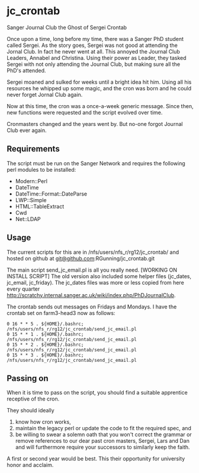 jc_crontab
==========

Sanger Journal Club the Ghost of Sergei Crontab

Once upon a time, long before my time, there was a Sanger PhD student called Sergei. As the story goes, Sergei was not good at attending the Jornal Club. In fact he never went at all.
This annoyed the Journal Club Leaders, Annabel and Christina. Using their power as Leader, they tasked Sergei with not only attending the Journal Club, but making sure all the PhD's attended.

Sergei moaned and sulked for weeks until a bright idea hit him. Using all his resources he whipped up some magic, and the cron was born and he could never forget Jornal Club again.

Now at this time, the cron was a once-a-week generic message.
Since then, new functions were requested and the script evolved over time.

Cronmasters changed and the years went by. But no-one forgot Journal Club ever again.


Requirements
----------
The script must be run on the Sanger Network and requires the following perl modules to be installed:

- Modern::Perl
- DateTime
- DateTime::Format::DateParse
- LWP::Simple
- HTML::TableExtract
- Cwd
- Net::LDAP

Usage
----------

The current scripts for this are in /nfs/users/nfs_r/rg12/jc_crontab/ and hosted on github at git@github.com:RGunning/jc_crontab.git

The main script send_jc_email.pl is all you really need. [WORKING ON INSTALL SCRIPT]
The old version also included some helper files (jc_dates, jc_email, jc_friday). The jc_dates files was more or less copied from here every quarter http://scratchy.internal.sanger.ac.uk/wiki/index.php/PhDJournalClub.

The crontab sends out messages on Fridays and Mondays. I have the crontab set on farm3-head3 now as follows:

    0 16 * * 5 . ${HOME}/.bashrc; /nfs/users/nfs_r/rg12/jc_crontab/send_jc_email.pl
    0 15 * * 1 . ${HOME}/.bashrc; /nfs/users/nfs_r/rg12/jc_crontab/send_jc_email.pl
    0 15 * * 2 . ${HOME}/.bashrc; /nfs/users/nfs_r/rg12/jc_crontab/send_jc_email.pl
    0 15 * * 3 . ${HOME}/.bashrc; /nfs/users/nfs_r/rg12/jc_crontab/send_jc_email.pl

Passing on
---------

When it is time to pass on the script, you should find a suitable apprentice receptive of the cron.

They should ideally
1) know how cron works,
2) maintain the legacy perl or update the code to fit the required spec, and
3) be willing to swear a solemn oath that you won't correct the grammar or remove references to our dear past cron masters, Sergei, Lars and Dan and will furthermore require your successors to similarly keep the faith.

A first or second year would be best. This their opportunity for university honor and acclaim.


